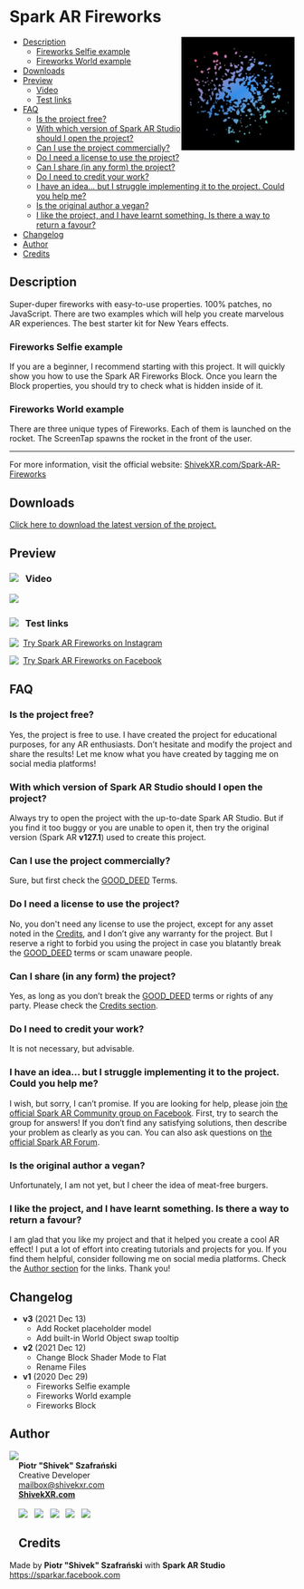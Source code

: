 # Spark AR Fireworks
<img src="https://raw.githubusercontent.com/ShivekXR/Spark-AR-Fireworks/main/icon.jpg" align="right" width="200px"/>

- [Description](#description)
  - [Fireworks Selfie example](#fireworks-selfie-example)
  - [Fireworks World example](#fireworks-world-example)
- [Downloads](#downloads)
- [Preview](#preview)
  - [Video](#video)
  - [Test links](#test-links)
- [FAQ](#faq)
  - [Is the project free?](#is-the-project-free)
  - [With which version of Spark AR Studio should I open the project?](#with-which-version-of-spark-ar-studio-should-i-open-the-project)
  - [Can I use the project commercially?](#can-i-use-the-project-commercially)
  - [Do I need a license to use the project?](#do-i-need-a-license-to-use-the-project)
  - [Can I share (in any form) the project?](#can-i-share-in-any-form-the-project)
  - [Do I need to credit your work?](#do-i-need-to-credit-your-work)
  - [I have an idea… but I struggle implementing it to the project. Could you help me?](#i-have-an-idea-but-i-struggle-implementing-it-to-the-project-could-you-help-me)
  - [Is the original author a vegan?](#is-the-original-author-a-vegan)
  - [I like the project, and I have learnt something. Is there a way to return a favour?](#i-like-the-project-and-i-have-learnt-something-is-there-a-way-to-return-a-favour)
- [Changelog](#changelog)
- [Author](#author)
- [Credits](#credits)

## Description
Super-duper fireworks with easy-to-use properties. 100% patches, no JavaScript. There are two examples which will help you create marvelous AR experiences. The best starter kit for New Years effects.

### Fireworks Selfie example
If you are a beginner, I recommend starting with this project. It will quickly show you how to use the Spark AR Fireworks Block. Once you learn the Block properties, you should try to check what is hidden inside of it.

### Fireworks World example
There are three unique types of Fireworks. Each of them is launched on the rocket. The ScreenTap spawns the rocket in the front of the user.

---
For more information, visit the official website: [ShivekXR.com/Spark-AR-Fireworks](http://ShivekXR.com/Spark-AR-Fireworks)

## Downloads
[Click here to download the latest version of the project.](https://github.com/ShivekXR/Spark-AR-Fireworks/archive/main.zip)

## Preview
### <img src="https://shivekxr.com/git/youtube.png" align="left" width="28"/>Video
<a href="https://www.youtube.com/watch?v=nf8ZYeu8ATI" title="YouTube - Spark AR Fireworks"><img src="https://shivekxr.com/git/spark_ar_fireworks_yt.jpg"/></a>
### <p><img src="https://shivekxr.com/git/spark.png" align="left" width="28" padding="0"/>Test links</p>
<p><a href="https://www.instagram.com/ar/4214769338549913/" title="Instagram filter"><img src="https://shivekxr.com/git/instagram.png" align="left" width="24"/>Try Spark AR Fireworks on Instagram</a></p>
<p><a href="https://www.facebook.com/fbcameraeffects/tryit/4214769338549913/" title="Facebook Camera Effects"><img src="https://shivekxr.com/git/facebook.png" align="left" width="24"/>Try Spark AR Fireworks on Facebook</a></p>

## FAQ
### Is the project free?
Yes, the project is free to use. I have created the project for educational purposes, for any AR enthusiasts. Don’t hesitate and modify the project and share the results! Let me know what you have created by tagging me on social media platforms!  
### With which version of Spark AR Studio should I open the project?
Always try to open the project with the up-to-date Spark AR Studio. But if you find it too buggy or you are unable to open it, then try the original version (Spark AR **v127.1**) used to create this project.
### Can I use the project commercially?
Sure, but first check the [GOOD_DEED](https://ShivekXR.com/GoodDeed/) Terms.
### Do I need a license to use the project?
No, you don't need any license to use the project, except for any asset noted in the [Credits](#credits), and I don’t give any warranty for the project. But I reserve a right to forbid you using the project in case you blatantly break the [GOOD_DEED](https://ShivekXR.com/GoodDeed/) terms or scam unaware people.
### Can I share (in any form) the project?
Yes, as long as you don’t break the [GOOD_DEED](https://ShivekXR.com/GoodDeed/) terms or rights of any party. Please check the [Credits section](#credits).
### Do I need to credit your work?
It is not necessary, but advisable.
### I have an idea... but I struggle implementing it to the project. Could you help me?
I wish, but sorry, I can’t promise. If you are looking for help, please join [the official Spark AR Community group on Facebook](https://www.facebook.com/groups/SparkARcommunity). First, try to search the group for answers! If you don’t find any satisfying solutions, then describe your problem as clearly as you can. You can also ask questions on [the official Spark AR Forum](https://sparkar.facebook.com/forum).
### Is the original author a vegan?
Unfortunately, I am not yet, but I cheer the idea of meat-free burgers.
### I like the project, and I have learnt something. Is there a way to return a favour?
I am glad that you like my project and that it helped you create a cool AR effect! I put a lot of effort into creating tutorials and projects for you. If you find them helpful, consider following me on social media platforms. Check the [Author section](#author) for the links. Thank you!

## Changelog
- **v3** (2021 Dec 13)
  - Add Rocket placeholder model
  - Add built-in World Object swap tooltip
- **v2** (2021 Dec 12)
  - Change Block Shader Mode to Flat
  - Rename Files
- **v1** (2020 Dec 29)
  - Fireworks Selfie example
  - Fireworks World example
  - Fireworks Block

## Author
<a href="https://ShivekXR.com" title="ShivekXR.com - Check my official website for more projects!"><img src="https://shivekxr.com/git/shivek.png" height="175px" align="left"/></a>
<br><b>Piotr "Shivek" Szafrański</b>
<br>Creative Developer
<br><a href="mailto:mailbox@shivekxr.com">mailbox@shivekxr.com</a>
<br><a href="https://ShivekXR.com" title="ShivekXR.com - Check my official website for more projects!"><b>ShivekXR.com</b></a>
<br>
<br><a href="https://www.facebook.com/ShivekXR" title="Like my Facebook profile"><img src="https://shivekxr.com/git/facebook.png" width="32px"/></a>
&nbsp;&nbsp;<a href="https://www.youtube.com/channel/UCY0Jnkgb4EEv3W77HmupJOg" title="Subscribe to my YouTube channel"><img src="https://shivekxr.com/git/youtube.png" width="32px"/></a>
&nbsp;&nbsp;<a href="https://www.instagram.com/ShivekXR" title="Follow me on Instagram"><img src="https://shivekxr.com/git/instagram.png" width="32px"/></a>
&nbsp;&nbsp;<a href="https://www.linkedin.com/in/PiotrSzafranski" title="Add me on LinkedIn"><img src="https://shivekxr.com/git/linkedin.png" width="32px"/></a>
&nbsp;&nbsp;<a href="https://twitter.com/ShivekXR" title="Follow me on Twitter"><img src="https://shivekxr.com/git/twitter.png" width="32px"/></a>

## Credits
Made by **Piotr "Shivek" Szafrański** with **Spark AR Studio** <https://sparkar.facebook.com>

